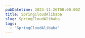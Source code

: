 ```yaml
---
pubDatetime: 2023-11-26T00:00:00Z
title: SpringCloudAlibaba
slug: SpringCloudAlibaba
tags:
  - "SpringCloudAlibaba"
---
```



